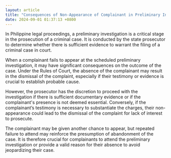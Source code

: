```yaml
---
layout: article
title: "Consequences of Non-Appearance of Complainant in Preliminary Investigation"
date: 2024-09-01 01:37:13 +0800
---
```


<p>In Philippine legal proceedings, a preliminary investigation is a critical stage in the prosecution of a criminal case. It is conducted by the state prosecutor to determine whether there is sufficient evidence to warrant the filing of a criminal case in court.</p><p>When a complainant fails to appear at the scheduled preliminary investigation, it may have significant consequences on the outcome of the case. Under the Rules of Court, the absence of the complainant may result in the dismissal of the complaint, especially if their testimony or evidence is crucial to establish probable cause.</p><p>However, the prosecutor has the discretion to proceed with the investigation if there is sufficient documentary evidence or if the complainant&#39;s presence is not deemed essential. Conversely, if the complainant’s testimony is necessary to substantiate the charges, their non-appearance could lead to the dismissal of the complaint for lack of interest to prosecute.</p><p>The complainant may be given another chance to appear, but repeated failure to attend may reinforce the presumption of abandonment of the case. It is therefore crucial for complainants to attend the preliminary investigation or provide a valid reason for their absence to avoid jeopardizing their case.</p>